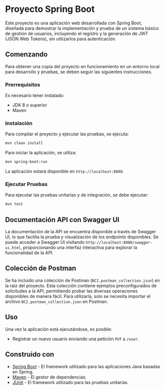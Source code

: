 
# Proyecto Spring Boot

Este proyecto es una aplicación web desarrollada con Spring Boot, diseñada para demostrar la implementación y prueba de un sistema básico de gestión de usuarios, incluyendo el registro y la generación de JWT (JSON Web Tokens), sin utilizarlos para autenticación.

## Comenzando

Para obtener una copia del proyecto en funcionamiento en un entorno local para desarrollo y pruebas, se deben seguir las siguientes instrucciones.

### Prerrequisitos

Es necesario tener instalado:

- JDK 8 o superior
- Maven

### Instalación

Para compilar el proyecto y ejecutar las pruebas, se ejecuta:

```bash
mvn clean install
```

Para iniciar la aplicación, se utiliza:

```bash
mvn spring-boot:run
```

La aplicación estará disponible en `http://localhost:8080`.

### Ejecutar Pruebas

Para ejecutar las pruebas unitarias y de integración, se debe ejecutar:

```bash
mvn test
```

## Documentación API con Swagger UI

La documentación de la API se encuentra disponible a través de Swagger UI, lo que facilita la prueba y visualización de los endpoints disponibles. Se puede acceder a Swagger UI visitando `http://localhost:8080/swagger-ui.html`, proporcionando una interfaz interactiva para explorar la funcionalidad de la API.

## Colección de Postman

Se ha incluido una colección de Postman (`BCI.postman_collection.json`) en la raíz del proyecto. Esta colección contiene ejemplos preconfigurados de solicitudes a la API, permitiendo probar las diversas operaciones disponibles de manera fácil. Para utilizarla, solo se necesita importar el archivo `BCI.postman_collection.json` en Postman.

## Uso

Una vez la aplicación está ejecutándose, es posible:

- Registrar un nuevo usuario enviando una petición `PUT` a `/user`.

## Construido con

- [Spring Boot](https://spring.io/projects/spring-boot) - El framework utilizado para las aplicaciones Java basadas en Spring.
- [Maven](https://maven.apache.org/) - El gestor de dependencias.
- [JUnit](https://junit.org/junit5/) - El framework utilizado para las pruebas unitarias.
